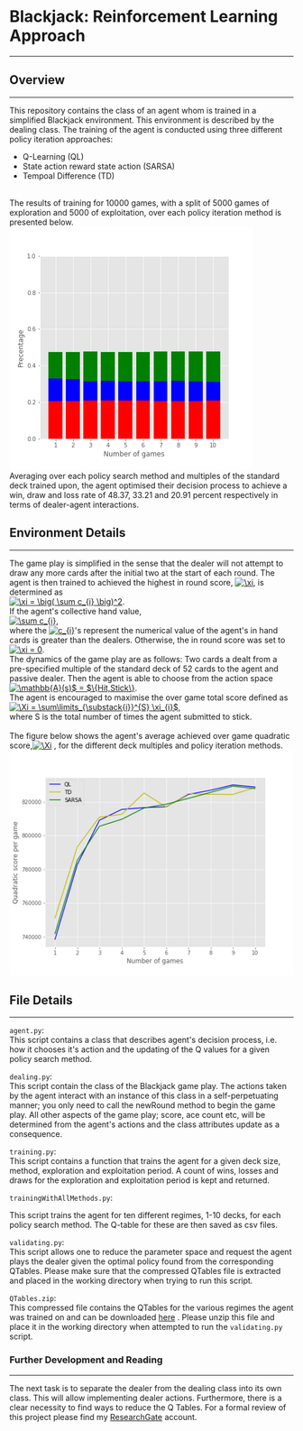 # Blackjack: Reinforcement Learning Approach
________________________________________________________________________________________________________________________________________

## Overview 
________________________________________________________________________________________________________________________________________

This repository contains the class of an agent whom is trained in a simplified Blackjack environment. This environment is described
by the dealing class. The training of the agent is conducted using three different policy iteration approaches:
* Q-Learning (QL) 
* State action reward state action (SARSA)
* Tempoal Difference (TD) 
<br>
The results of training for 10000 games, with a split of 5000 games of exploration and 5000 of exploitation, over each policy iteration method is presented below. 
<br>
<img src = "https://github.com/akinolawilson/Reinforcement-Learning-in-Blackjack/blob/master/winLossDraw.png?raw=true">
<br>
Averaging over each policy search method and multiples of the standard deck trained upon, the agent optimised their decision process to achieve a win, draw and loss rate of 48.37,  33.21  and 20.91 percent respectively in terms of dealer-agent interactions.

## Environment Details 
________________________________________________________________________________________________________________________________________

The game play is simplified in the sense that the dealer will not attempt to draw any more cards after 
the initial two at the start of each round. The agent is then trained to achieved the highest in round score, <a href="https://www.codecogs.com/eqnedit.php?latex=\xi" target="_blank"><img src="https://latex.codecogs.com/gif.latex?\xi" title="\xi" /></a>, is determined as 
<br>
<a href="https://www.codecogs.com/eqnedit.php?latex=\xi&space;=&space;\big(&space;\sum&space;c_{i}&space;\big)^2" target="_blank"><img src="https://latex.codecogs.com/gif.latex?\xi&space;=&space;\big(&space;\sum&space;c_{i}&space;\big)^2" title="\xi = \big( \sum c_{i} \big)^2" /></a>.
<br>
If the agent's collective hand value,
<br>
<a href="https://www.codecogs.com/eqnedit.php?latex=\sum&space;c_{i}" target="_blank"><img src="https://latex.codecogs.com/gif.latex?\sum&space;c_{i}" title="\sum c_{i}" /></a>,
<br>
where the <a href="https://www.codecogs.com/eqnedit.php?latex=c_{i}" target="_blank"><img src="https://latex.codecogs.com/gif.latex?c_{i}" title="c_{i}" /></a>'s represent the numerical value of the agent's in hand cards is greater than the dealers. Otherwise, the in round score was set to 
<br>
<a href="https://www.codecogs.com/eqnedit.php?latex=\xi&space;=&space;0" target="_blank"><img src="https://latex.codecogs.com/gif.latex?\xi&space;=&space;0" title="\xi = 0" /></a>.
<br>
The dynamics of the game play are as follows: Two cards a dealt from a pre-specified multiple of the standard deck of 52 cards to the agent and passive dealer. Then the agent is able to choose from the action space
<br>
<a href="https://www.codecogs.com/eqnedit.php?latex=\mathbb{A}(s)$&space;=&space;$\{Hit,Stick\}" target="_blank"><img src="https://latex.codecogs.com/gif.latex?\mathbb{A}(s)$&space;=&space;$\{Hit,Stick\}" title="\mathbb{A}(s)$ = $\{Hit,Stick\}" /></a>.
<br>
The agent is encouraged to maximise the over game total score defined as
<br>
<a href="https://www.codecogs.com/eqnedit.php?latex=\Xi&space;=&space;\sum\limits_{\substack{i}}^{S}&space;\xi_{i}$" target="_blank"><img src="https://latex.codecogs.com/gif.latex?\Xi&space;=&space;\sum\limits_{\substack{i}}^{S}&space;\xi_{i}$" title="\Xi = \sum\limits_{\substack{i}}^{S} \xi_{i}$" /></a>,
<br>
where S is the total number of times the agent submitted to stick. 
<br>
<br>
The figure below shows the agent's average achieved over game quadratic score,<a href="https://www.codecogs.com/eqnedit.php?latex=\Xi" target="_blank"><img src="https://latex.codecogs.com/gif.latex?\Xi" title="\Xi" /></a> , for the different deck multiples and policy iteration methods.
<br>
<img src ="https://github.com/akinolawilson/Reinforcement-Learning-in-Blackjack/blob/master/optimalScore1to10games.png?raw=true">

## File Details 
________________________________________________________________________________________________________________________________________


```agent.py```:
<br>
This script contains a class that describes agent's decision process, i.e. how it chooses it's
action and the updating of the Q values for a given policy search method.

```dealing.py```:
<br>
This script contain the class of the Blackjack game play. The actions taken by the agent 
interact with an instance of this class in a self-perpetuating manner; you only need to call
the newRound method to begin the game play. All other aspects of the game play; score, ace count etc,
will be determined from the agent's actions and the class  attributes update as a consequence.   

```training.py```:
<br>
This script contains a function that trains the agent for a given deck size, method, exploration and exploitation
period. A count of wins, losses and draws for the exploration and exploitation period is kept and returned. 

```trainingWithAllMethods.py```:
<br>

This script trains the agent for ten different regimes, 1-10 decks, for each policy search method. The Q-table 
for these are then saved as csv files. 

```validating.py```: 
<br>
This script allows one to reduce the parameter space and request the agent plays the dealer given the 
optimal policy found from the corresponding QTables. Please make sure that the compressed QTables file
is extracted and placed in the working directory when trying to run this script.

```QTables.zip```:
<br>
This compressed file contains the QTables for the various regimes the agent was trained on and can be downloaded <a href="https://drive.google.com/file/d/1FktDulCeBNC99lXllJE6ht3bbR1fpAuw/view?usp=sharing">here</a> . Please unzip this
file and place it in the working directory when attempted to run the ```validating.py``` script. 

### Further Development and Reading
________________________________________________________________________________________________________________________________________

The next task is to separate the dealer from the dealing class into its own class. This will allow implementing dealer actions. Furthermore, there is a clear necessity to find ways to reduce the Q Tables. For a formal review of this project please find my
<a href="https://www.researchgate.net/publication/338992214_Blackjack_Reinforcement_Learning_Approaches_to_an_Incomplete_Information_Game">ResearchGate</a> account. 
